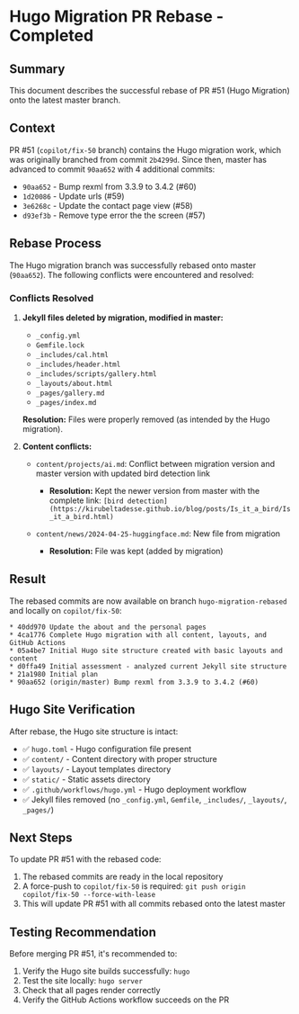 # Hugo Migration PR Rebase - Completed

## Summary

This document describes the successful rebase of PR #51 (Hugo Migration) onto the latest master branch.

## Context

PR #51 (`copilot/fix-50` branch) contains the Hugo migration work, which was originally branched from commit `2b4299d`. Since then, master has advanced to commit `90aa652` with 4 additional commits:
- `90aa652` - Bump rexml from 3.3.9 to 3.4.2 (#60)
- `1d20086` - Update urls (#59)
- `3e6268c` - Update the contact page view (#58)
- `d93ef3b` - Remove type error the the screen (#57)

## Rebase Process

The Hugo migration branch was successfully rebased onto master (`90aa652`). The following conflicts were encountered and resolved:

### Conflicts Resolved

1. **Jekyll files deleted by migration, modified in master:**
   - `_config.yml`
   - `Gemfile.lock`
   - `_includes/cal.html`
   - `_includes/header.html`
   - `_includes/scripts/gallery.html`
   - `_layouts/about.html`
   - `_pages/gallery.md`
   - `_pages/index.md`
   
   **Resolution:** Files were properly removed (as intended by the Hugo migration).

2. **Content conflicts:**
   - `content/projects/ai.md`: Conflict between migration version and master version with updated bird detection link
     - **Resolution:** Kept the newer version from master with the complete link: `[bird detection](https://kirubeltadesse.github.io/blog/posts/Is_it_a_bird/Is_it_a_bird.html)`
   
   - `content/news/2024-04-25-huggingface.md`: New file from migration
     - **Resolution:** File was kept (added by migration)

## Result

The rebased commits are now available on branch `hugo-migration-rebased` and locally on `copilot/fix-50`:

```
* 40dd970 Update the about and the personal pages
* 4ca1776 Complete Hugo migration with all content, layouts, and GitHub Actions
* 05a4be7 Initial Hugo site structure created with basic layouts and content
* d0ffa49 Initial assessment - analyzed current Jekyll site structure
* 21a1980 Initial plan
* 90aa652 (origin/master) Bump rexml from 3.3.9 to 3.4.2 (#60)
```

## Hugo Site Verification

After rebase, the Hugo site structure is intact:
- ✅ `hugo.toml` - Hugo configuration file present
- ✅ `content/` - Content directory with proper structure
- ✅ `layouts/` - Layout templates directory
- ✅ `static/` - Static assets directory
- ✅ `.github/workflows/hugo.yml` - Hugo deployment workflow
- ✅ Jekyll files removed (no `_config.yml`, `Gemfile`, `_includes/`, `_layouts/`, `_pages/`)

## Next Steps

To update PR #51 with the rebased code:

1. The rebased commits are ready in the local repository
2. A force-push to `copilot/fix-50` is required: `git push origin copilot/fix-50 --force-with-lease`
3. This will update PR #51 with all commits rebased onto the latest master

## Testing Recommendation

Before merging PR #51, it's recommended to:
1. Verify the Hugo site builds successfully: `hugo`
2. Test the site locally: `hugo server`
3. Check that all pages render correctly
4. Verify the GitHub Actions workflow succeeds on the PR
